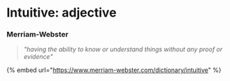 # Intuitive: adjective

### Merriam-Webster

> _"having the ability to know or understand things without any proof or evidence"_

{% embed url="https://www.merriam-webster.com/dictionary/intuitive" %}
